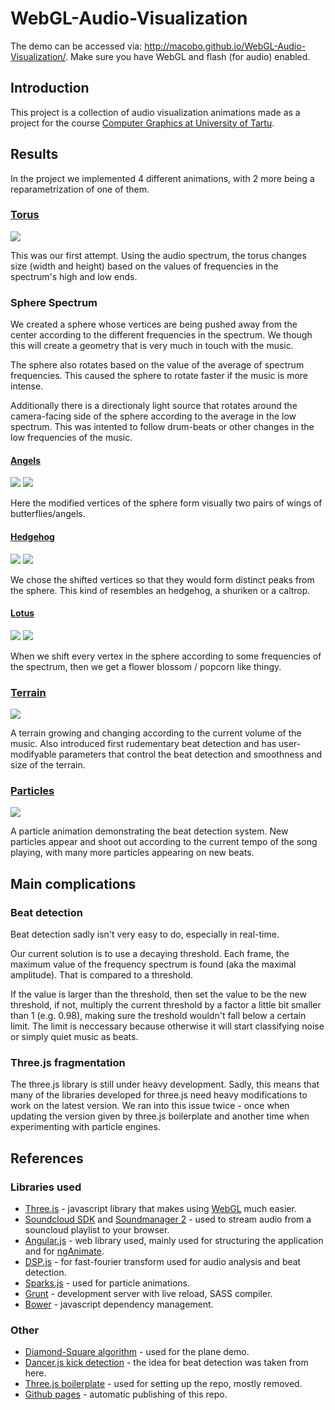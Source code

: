WebGL-Audio-Visualization
=========================

The demo can be accessed via: http://macobo.github.io/WebGL-Audio-Visualization/. Make sure you have WebGL and flash (for audio) enabled.

## Introduction

This project is a collection of audio visualization animations made as a project for the course [Computer Graphics at University of Tartu](https://courses.cs.ut.ee/2013/cg/Main/Projects). 

## Results

In the project we implemented 4 different animations, with 2 more being a reparametrization of one of them.

### [Torus](http://macobo.github.io/WebGL-Audio-Visualization/#/torus)

[![](http://macobo.github.io/WebGL-Audio-Visualization/doc/img/torus1_th.png)](http://macobo.github.io/WebGL-Audio-Visualization/doc/img/torus1l.png)

This was our first attempt. Using the audio spectrum, the torus changes size (width and height) based on the values of frequencies in the spectrum's high and low ends.

### Sphere Spectrum

We created a sphere whose vertices are being pushed away from the center according to the different frequencies in the spectrum. We though this will create a geometry that is very much in touch with the music.

The sphere also rotates based on the value of the average of spectrum frequencies. This caused the sphere to rotate faster if the music is more intense.

Additionally there is a directionaly light source that rotates around the camera-facing side of the sphere according to the average in the low spectrum. This was intented to follow drum-beats or other changes in the low frequencies of the music.

#### [Angels](http://macobo.github.io/WebGL-Audio-Visualization/#/angels)
[![](http://macobo.github.io/WebGL-Audio-Visualization/doc/img/angels1_th.png)](http://macobo.github.io/WebGL-Audio-Visualization/doc/img/angels1.png) [![](http://macobo.github.io/WebGL-Audio-Visualization/doc/img/angels2_th.png)](http://macobo.github.io/WebGL-Audio-Visualization/doc/img/angels2.png)

Here the modified vertices of the sphere form visually two pairs of wings of butterflies/angels.

#### [Hedgehog](http://macobo.github.io/WebGL-Audio-Visualization/#/hedgehog)
[![](http://macobo.github.io/WebGL-Audio-Visualization/doc/img/hedgehog1_th.png)](http://macobo.github.io/WebGL-Audio-Visualization/doc/img/hedgehog1.png) [![](http://macobo.github.io/WebGL-Audio-Visualization/doc/img/hedgehog2_th.png)](http://macobo.github.io/WebGL-Audio-Visualization/doc/img/hedgehog2.png)

We chose the shifted vertices so that they would form distinct peaks from the sphere. This kind of resembles an hedgehog, a shuriken or a caltrop.

#### [Lotus](http://macobo.github.io/WebGL-Audio-Visualization/#/lotus)
[![](http://macobo.github.io/WebGL-Audio-Visualization/doc/img/lotus1_th.png)](http://macobo.github.io/WebGL-Audio-Visualization/doc/img/lotus1.png)  [![](http://macobo.github.io/WebGL-Audio-Visualization/doc/img/lotus2_th.png)](http://macobo.github.io/WebGL-Audio-Visualization/doc/img/lotus2.png)

When we shift every vertex in the sphere according to some frequencies of the spectrum, then we get a flower blossom / popcorn like thingy.

### [Terrain](http://macobo.github.io/WebGL-Audio-Visualization/#/terrain)
[![](http://macobo.github.io/WebGL-Audio-Visualization/doc/img/terrain1_th.png)](http://macobo.github.io/WebGL-Audio-Visualization/doc/img/terrain1.png)

A terrain growing and changing according to the current volume of the music. Also introduced first rudementary beat detection and has user-modifyable parameters that control the beat detection and smoothness and size of the terrain.

### [Particles](http://macobo.github.io/WebGL-Audio-Visualization/#/particles)
[![](http://macobo.github.io/WebGL-Audio-Visualization/doc/img/particles1_th.png)](http://macobo.github.io/WebGL-Audio-Visualization/doc/img/particles1l.png)

A particle animation demonstrating the beat detection system. New particles appear and shoot out according to the current tempo of the song playing, with many more particles appearing on new beats.

## Main complications

### Beat detection

Beat detection sadly isn't very easy to do, especially in real-time. 

Our current solution is to use a decaying threshold. Each frame, the maximum value of the frequency spectrum is found (aka the maximal amplitude). That is compared to a threshold. 

If the value is larger than the threshold, then set the value to be the new threshold, if not, multiply the current threshold by a factor a little bit smaller than 1 (e.g. 0.98), making sure the treshold wouldn't fall below a certain limit. The limit is neccessary because otherwise it will start classifying noise or simply quiet music as beats.

### Three.js fragmentation

The three.js library is still under heavy development. Sadly, this means that many of the libraries developed for three.js need heavy modifications to work on the latest version. We ran into this issue twice - once when updating the version given by three.js boilerplate and another time when experimenting with particle engines.

## References

### Libraries used

* [Three.js](threejs.org) - javascript library that makes using [WebGL](http://en.wikipedia.org/wiki/WebGL) much easier.
* [Soundcloud SDK](http://developers.soundcloud.com/docs/api/sdks) and [Soundmanager 2](http://developers.soundcloud.com/docs/api/sdks) - used to stream audio from a souncloud playlist to your browser.
* [Angular.js](http://angularjs.com) - web library used, mainly used for structuring the application and for [ngAnimate](http://augus.github.io/ngAnimate/).
* [DSP.js](https://github.com/corbanbrook/dsp.js/) - for fast-fourier transform used for audio analysis and beat detection.
* [Sparks.js](https://github.com/zz85/sparks.js) - used for particle animations.
* [Grunt](http://gruntjs.com/) - development server with live reload, SASS compiler.
* [Bower](http://bower.io/) - javascript dependency management.

### Other

* [Diamond-Square algorithm](http://gameprogrammer.com/fractal.html#diamond) - used for the plane demo.
* [Dancer.js kick detection](https://github.com/jsantell/dancer.js/blob/master/src/kick.js) - the idea for beat detection was taken from here.
* [Three.js boilerplate](http://jeromeetienne.github.io/threejsboilerplatebuilder/) - used for setting up the repo, mostly removed.
* [Github pages](http://pages.github.com/) - automatic publishing of this repo.
